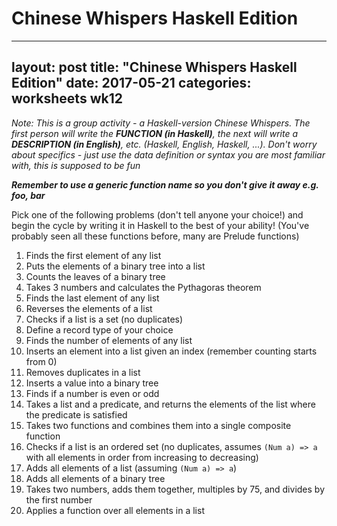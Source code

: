 # Chinese Whispers Haskell Edition

---
layout: post
title:  "Chinese Whispers Haskell Edition"
date:   2017-05-21
categories: worksheets wk12
---

*Note: This is a group activity - a Haskell-version Chinese Whispers. The first person will write the **FUNCTION (in Haskell)**, the next will write a **DESCRIPTION (in English)**, etc. (Haskell, English, Haskell, ...). Don't worry about specifics - just use the data definition or syntax you are most familiar with, this is supposed to be fun*

**_Remember to use a generic function name so you don't give it away e.g. foo, bar_**

Pick one of the following problems (don't tell anyone your choice!) and begin the cycle by writing it in Haskell to the best of your ability! (You've probably seen all these functions before, many are Prelude functions)

1. Finds the first element of any list
2. Puts the elements of a binary tree into a list
3. Counts the leaves of a binary tree
4. Takes 3 numbers and calculates the Pythagoras theorem
5. Finds the last element of any list
6. Reverses the elements of a list
7. Checks if a list is a set (no duplicates)
8. Define a record type of your choice
9. Finds the number of elements of any list
10. Inserts an element into a list given an index (remember counting starts from 0)
11. Removes duplicates in a list
12. Inserts a value into a binary tree
13. Finds if a number is even or odd
14. Takes a list and a predicate, and returns the elements of the list where the predicate is satisfied
15. Takes two functions and combines them into a single composite function
16. Checks if a list is an ordered set (no duplicates, assumes ```(Num a) => a``` with all elements in order from increasing to decreasing)
17. Adds all elements of a list (assuming ```(Num a) => a```)
18. Adds all elements of a binary tree
19. Takes two numbers, adds them together, multiples by 75, and divides by the first number
20. Applies a function over all elements in a list

